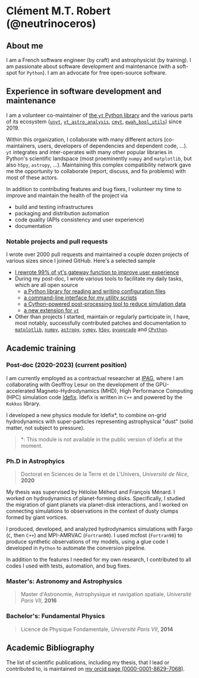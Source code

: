 # Clément M.T. Robert (@neutrinoceros)

## About me

I am a French software engineer (by craft) and astrophysicist (by training). I am
passionate about software development and maintenance (with a soft-spot for `Python`). I
am an advocate for free open-source software.

## Experience in software development and maintenance

I am a volunteer co-maintainer of [the `yt` Python library](https://yt-project.org) and
the various parts of its ecosystem ([`unyt`](https://github.com/yt-project/unyt),
[`yt_astro_analysis`](https://github.com/yt-project/yt_astro_analysis),
[`cmyt`](https://github.com/yt-project/cmyt),
[`ewah_bool_utils`](https://github.com/yt-project/ewah_bool_utils)) since 2019.

Within this organization, I collaborate with many different actors (co-maintainers,
users, developers of dependencies and dependent code, ...). `yt` integrates and
inter-operates with many other popular libraries in Python's scientific landspace (most
proeminently `numpy` and `matplotlib`, but also `h5py`, `astropy`, ...). Maintaining
this complex compatibility network gave me the opportunity to collaborate (report,
discuss, and fix problems) with most of these actors.

In addition to contributing features and bug fixes, I volunteer my time to improve and
maintain the health of the project via
- build and testing infrastructures
- packaging and distribution automation
- code quality (APIs consistency and user experience)
- documentation


### Notable projects and pull requests

I wrote over 2000 pull requests and maintained a couple dozen projects of various sizes
since I joined GitHub. Here's a selected sample

- [I rewrote 99% of yt's gateway function to improve user
  experience](https://github.com/yt-project/yt/pull/2695)
- During my post-doc, I wrote various tools to facilitate my daily tasks, which are all
  open source
    - [a Python library for reading and writing configuration files](https://github.com/neutrinoceros/inifix)
    - [a command-line interface for my utility scripts](https://github.com/neutrinoceros/idefix_cli)
    - [a Cython-powered post-processing tool to reduce simulation
      data](https://github.com/neutrinoceros/gpgi)
    - [a new extension for `yt`](https://github.com/neutrinoceros/yt_idefix)
- Other than projects I started, maintain or regularly participate in, I have, most
  notably, successfully contributed patches and documentation to
  [`matplotlib`](https://github.com/matplotlib/matplotlib/pulls?q=is%3Apr+sort%3Aupdated-desc+author%3Aneutrinoceros+is%3Aclosed),
  [`numpy`](https://github.com/numpy/numpy/pulls?q=is%3Apr+sort%3Aupdated-desc+author%3Aneutrinoceros+is%3Aclosed),
  [`astropy`](https://github.com/astropy/astropy/pulls?q=is%3Apr+sort%3Aupdated-desc+is%3Amerged+author%3Aneutrinoceros),
  [`sympy`](https://github.com/sympy/sympy/pulls?q=is%3Apr+sort%3Aupdated-desc+is%3Amerged+author%3Aneutrinoceros),
  [`h5py`](https://github.com/h5py/h5py/pulls?q=is%3Apr+sort%3Aupdated-desc+is%3Amerged+author%3Aneutrinoceros),
  [`pyupgrade`](https://github.com/asottile/pyupgrade/pulls?q=is%3Apr+sort%3Aupdated-desc+is%3Amerged+author%3Aneutrinoceros)
  and
  [`CPython`](https://github.com/python/cpython/pulls?q=is%3Apr+sort%3Aupdated-desc+is%3Amerged+author%3Aneutrinoceros).


## Academic training

### Post-doc (2020-2023) (current position)
I am currently employed as a contractual researcher at [IPAG](https://ipag.osug.fr),
where I am collaborating with Geoffroy Lesur on the development of the GPU-accelerated
Magneto-Hydrodynamics (MHD), High Performance Computing (HPC) simulation code
[Idefix](https://github.com/idefix-code/idefix). Idefix is written in `C++` and powered
by the `Kokkos` library.

I developed a new physics module for Idefix*, to combine on-grid hydrodynamics with
super-particles representing astrophysical "dust" (solid matter, not subject to
pressure).

>*: This module is not available in the public version of Idefix at the moment.


### Ph.D in Astrophyics
> Doctorat en Sciences de la Terre et de L'Univers, *Université de Nice*, **2020**

My thesis was supervised by Héloïse Méheut and François Ménard.
I worked on hydrodynamics of planet-forming disks. Specifically, I studied the migration
of giant planets via planet-disk interactions, and I worked on connecting simulations to
observations in the context of dusty clumps formed by giant vortices.

I produced, developed, and analyzed hydrodynamics simulations with Fargo (`C`, then
`C++`) and MPI-AMRVAC (`Fortran90`). I used mcfost (`Fortran90`) to produce synthetic
observations of my models, using a glue code I developed in `Python` to automate the
conversion pipeline.

In addition to the features I needed for my own research, I contributed to all codes I
used with tests, automation, and bug fixes.

### Master's: Astronomy and Astrophysics
> Master d'Astronomie, Astrophysique et navigation spatiale, *Université Paris VII*, **2016**

### Bachelor's: Fundamental Physics
> Licence de Physique Fondamentale, *Université Paris VII*, **2014**


## Academic Bibliography
The list of scientific publications, including my thesis, that I lead or contributed to,
is maintained on [my orcid page
(0000-0001-8629-7068)](https://orcid.org/0000-0001-8629-7068).
